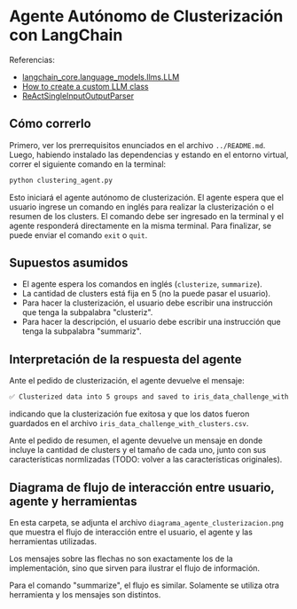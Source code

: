 # **Agente Autónomo de Clusterización con LangChain**

Referencias:
- [langchain_core.language_models.llms.LLM](https://python.langchain.com/api_reference/core/language_models/langchain_core.language_models.llms.LLM.html)
- [How to create a custom LLM class](https://python.langchain.com/docs/how_to/custom_llm/)
- [ReActSingleInputOutputParser](https://python.langchain.com/api_reference/langchain/agents/langchain.agents.output_parsers.react_single_input.ReActSingleInputOutputParser.html)

## **Cómo correrlo**
Primero, ver los prerrequisitos enunciados en el archivo `../README.md`. Luego,
habiendo instalado las dependencias y estando en el entorno virtual, correr el
siguiente comando en la terminal:
```bash
python clustering_agent.py
```

Esto iniciará el agente autónomo de clusterización. El agente espera que el usuario
ingrese un comando en inglés para realizar la clusterización o el resumen de los
clusters. El comando debe ser ingresado en la terminal y el agente responderá
directamente en la misma terminal. Para finalizar, se puede enviar el comando
`exit` o `quit`.

## **Supuestos asumidos**
* El agente espera los comandos en inglés (`clusterize`, `summarize`).
* La cantidad de clusters está fija en 5 (no la puede pasar el usuario).
* Para hacer la clusterización, el usuario debe escribir una instrucción que tenga
la subpalabra "clusteriz".
* Para hacer la descripción, el usuario debe escribir una instrucción que tenga
la subpalabra "summariz".

## **Interpretación de la respuesta del agente**
Ante el pedido de clusterización, el agente devuelve el mensaje:
```bash
✅ Clusterized data into 5 groups and saved to iris_data_challenge_with_clusters.csv
```
indicando que la clusterización fue exitosa y que los datos fueron guardados en el
archivo `iris_data_challenge_with_clusters.csv`.

Ante el pedido de resumen, el agente devuelve un mensaje en donde incluye la
cantidad de clusters y el tamaño de cada uno, junto con sus características
normlizadas (TODO: volver a las características originales).

## **Diagrama de flujo de interacción entre usuario, agente y herramientas**
En esta carpeta, se adjunta el archivo `diagrama_agente_clusterizacion.png` que
muestra el flujo de interacción entre el usuario, el agente y las herramientas
utilizadas.

Los mensajes sobre las flechas no son exactamente los de la implementación, sino que
sirven para ilustrar el flujo de información.

Para el comando "summarize", el flujo es similar. Solamente se utiliza otra herramienta
y los mensajes son distintos.